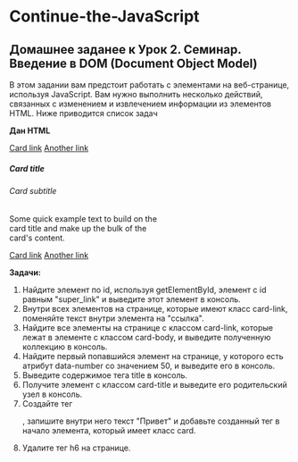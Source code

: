 # **Continue-the-JavaScript**
## **Домашнее заданее к Урок 2. Семинар. Введение в DOM (Document Object Model)**

В этом задании вам предстоит работать с элементами на веб-странице, используя
JavaScript. Вам нужно выполнить несколько действий, связанных с изменением и
извлечением информации из элементов HTML. Ниже приводится список задач

**Дан HTML**

<!DOCTYPE html>
<html lang="en">
<head>
<meta charset="UTF-8">
<title>Homework</title>
</head>
<body>
<a href="#" class="card-link">Card link</a>
<a href="#" class="card-link">Another link</a>
<div class="card" style="width: 18rem;">
<div class="card-body">
<h5 class="card-title" data-number="100">Card title</h5>
<h6 class="card-subtitle mb-2 text-muted">Card subtitle</h6>
<p class="card-text" data-number="50">
Some quick example text to build on the card title and make
up the bulk
of the card's
content.
</p>
<a href="#" id="super_link" class="card-link">Card link</a>
<a href="#" class="card-link" data-number="50">Another
link</a>
</div>
</div>
</body>
</html>

**Задачи:**
1. Найдите элемент по id, используя getElementById, элемент с id равным
"super_link" и выведите этот элемент в консоль.
2. Внутри всех элементов на странице, которые имеют класс card-link,
поменяйте текст внутри элемента на "ссылка".
3. Найдите все элементы на странице с классом card-link, которые лежат в
элементе с классом card-body, и выведите полученную коллекцию в консоль.
4. Найдите первый попавшийся элемент на странице, у которого есть атрибут
data-number со значением 50, и выведите его в консоль.
5. Выведите содержимое тега title в консоль.
6. Получите элемент с классом card-title и выведите его родительский узел в
консоль.
7. Создайте тег <p>, запишите внутри него текст "Привет" и добавьте созданный
тег в начало элемента, который имеет класс card.
8. Удалите тег h6 на странице.
